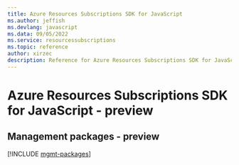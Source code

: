 ```yaml
---
title: Azure Resources Subscriptions SDK for JavaScript
ms.author: jeffish
ms.devlang: javascript
ms.data: 09/05/2022
ms.service: resourcessubscriptions
ms.topic: reference
author: xirzec
description: Reference for Azure Resources Subscriptions SDK for JavaScript
---
```

# Azure Resources Subscriptions SDK for JavaScript - preview

## Management packages - preview
[!INCLUDE [mgmt-packages](resources-subscriptions-mgmt-index.md)]